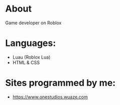 # About
Game developer on Roblox

# Languages:
- Luau (Roblox Lua)
- HTML & CSS

# Sites programmed by me:
- https://www.onestudios.wuaze.com
